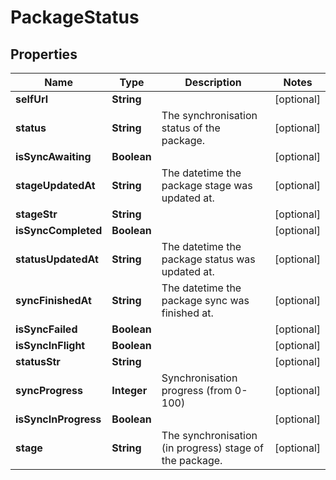 
# PackageStatus

## Properties
Name | Type | Description | Notes
------------ | ------------- | ------------- | -------------
**selfUrl** | **String** |  |  [optional]
**status** | **String** | The synchronisation status of the package. |  [optional]
**isSyncAwaiting** | **Boolean** |  |  [optional]
**stageUpdatedAt** | **String** | The datetime the package stage was updated at. |  [optional]
**stageStr** | **String** |  |  [optional]
**isSyncCompleted** | **Boolean** |  |  [optional]
**statusUpdatedAt** | **String** | The datetime the package status was updated at. |  [optional]
**syncFinishedAt** | **String** | The datetime the package sync was finished at. |  [optional]
**isSyncFailed** | **Boolean** |  |  [optional]
**isSyncInFlight** | **Boolean** |  |  [optional]
**statusStr** | **String** |  |  [optional]
**syncProgress** | **Integer** | Synchronisation progress (from 0-100) |  [optional]
**isSyncInProgress** | **Boolean** |  |  [optional]
**stage** | **String** | The synchronisation (in progress) stage of the package. |  [optional]



